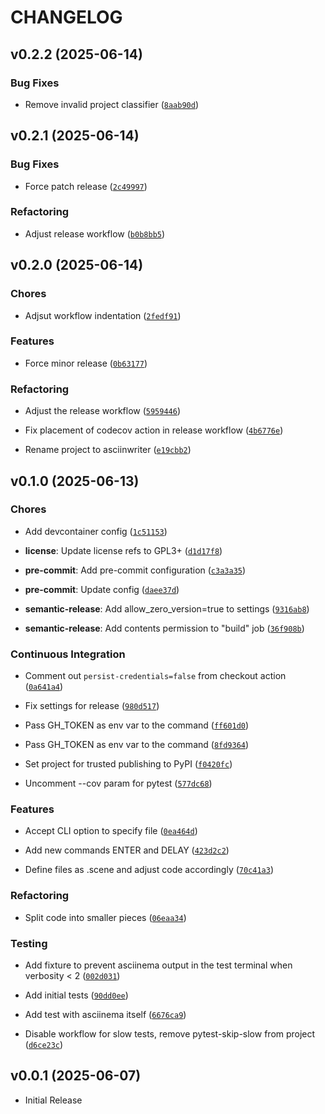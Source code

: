 # CHANGELOG


## v0.2.2 (2025-06-14)

### Bug Fixes

- Remove invalid project classifier
  ([`8aab90d`](https://github.com/russoz/asciinwriter/commit/8aab90db906be9ba58eac480fa77679fc85b8ec6))


## v0.2.1 (2025-06-14)

### Bug Fixes

- Force patch release
  ([`2c49997`](https://github.com/russoz/asciinwriter/commit/2c49997f96e93782b966551d610cd664cfeb6dfd))

### Refactoring

- Adjust release workflow
  ([`b0b8bb5`](https://github.com/russoz/asciinwriter/commit/b0b8bb5a9d2e8b56e02646b47d4e38ff89922154))


## v0.2.0 (2025-06-14)

### Chores

- Adjsut workflow indentation
  ([`2fedf91`](https://github.com/russoz/asciinwriter/commit/2fedf9168a121f38c612dd777e4c98c454cb646f))

### Features

- Force minor release
  ([`0b63177`](https://github.com/russoz/asciinwriter/commit/0b6317788ad1e01dab45aaf99e21d5e68ad1e927))

### Refactoring

- Adjust the release workflow
  ([`5959446`](https://github.com/russoz/asciinwriter/commit/5959446a24c3143fc435f332c8588bb07cb8516d))

- Fix placement of codecov action in release workflow
  ([`4b6776e`](https://github.com/russoz/asciinwriter/commit/4b6776e15e944eeccd25511ea54ff4322bbae188))

- Rename project to asciinwriter
  ([`e19cbb2`](https://github.com/russoz/asciinwriter/commit/e19cbb24bb0afc326774b1fbd22bbe163313bed4))


## v0.1.0 (2025-06-13)

### Chores

- Add devcontainer config
  ([`1c51153`](https://github.com/russoz/asciinwriter/commit/1c511533bd8c2187f1f5a750f917a65fdb396fd6))

- **license**: Update license refs to GPL3+
  ([`d1d17f8`](https://github.com/russoz/asciinwriter/commit/d1d17f82b06f332ffefa949a9109cb7680ca70e5))

- **pre-commit**: Add pre-commit configuration
  ([`c3a3a35`](https://github.com/russoz/asciinwriter/commit/c3a3a350a79f45bf664cde7fbe9fe9c1c24a3049))

- **pre-commit**: Update config
  ([`daee37d`](https://github.com/russoz/asciinwriter/commit/daee37da9aa074adf846f137edecbf725259d538))

- **semantic-release**: Add allow_zero_version=true to settings
  ([`9316ab8`](https://github.com/russoz/asciinwriter/commit/9316ab8fc99f77de949bef40191bda8186851204))

- **semantic-release**: Add contents permission to "build" job
  ([`36f908b`](https://github.com/russoz/asciinwriter/commit/36f908b6fc295e278997c493119f95147290a863))

### Continuous Integration

- Comment out `persist-credentials=false` from checkout action
  ([`0a641a4`](https://github.com/russoz/asciinwriter/commit/0a641a4fdd02ab186f0c65e358b0c79bca355a32))

- Fix settings for release
  ([`980d517`](https://github.com/russoz/asciinwriter/commit/980d517ca0391274144466142049addd4448f527))

- Pass GH_TOKEN as env var to the command
  ([`ff601d0`](https://github.com/russoz/asciinwriter/commit/ff601d072ca3013fb43e590f298ea3799e7f54ee))

- Pass GH_TOKEN as env var to the command
  ([`8fd9364`](https://github.com/russoz/asciinwriter/commit/8fd93649e1b2db4710b98a8efb49e7f4df9d00ca))

- Set project for trusted publishing to PyPI
  ([`f0420fc`](https://github.com/russoz/asciinwriter/commit/f0420fc3aa6182ee79aa093b38047ccf53b0a436))

- Uncomment --cov param for pytest
  ([`577dc68`](https://github.com/russoz/asciinwriter/commit/577dc683831022c73dda86174091db1a58464a05))

### Features

- Accept CLI option to specify file
  ([`0ea464d`](https://github.com/russoz/asciinwriter/commit/0ea464d703b16dc542815be24cbca07df5f64cc2))

- Add new commands ENTER and DELAY
  ([`423d2c2`](https://github.com/russoz/asciinwriter/commit/423d2c255ef798b8962810fcc448df766bd961a5))

- Define files as .scene and adjust code accordingly
  ([`70c41a3`](https://github.com/russoz/asciinwriter/commit/70c41a3071bcf9550190c70d49590e4492fc5d11))

### Refactoring

- Split code into smaller pieces
  ([`06eaa34`](https://github.com/russoz/asciinwriter/commit/06eaa34d5c734694ce281096dec5a772e20637b4))

### Testing

- Add fixture to prevent asciinema output in the test terminal when verbosity < 2
  ([`002d031`](https://github.com/russoz/asciinwriter/commit/002d031d0c29387aa9439b9b0c4d53c51ebeb0f7))

- Add initial tests
  ([`90dd0ee`](https://github.com/russoz/asciinwriter/commit/90dd0eea72717b60019e40bca21b4eae29efbae3))

- Add test with asciinema itself
  ([`6676ca9`](https://github.com/russoz/asciinwriter/commit/6676ca9a52805becbb93cfb16df01116937eccc0))

- Disable workflow for slow tests, remove pytest-skip-slow from project
  ([`d6ce23c`](https://github.com/russoz/asciinwriter/commit/d6ce23c0d8a9c2f3868447243a51166cfd17e84c))


## v0.0.1 (2025-06-07)

- Initial Release
